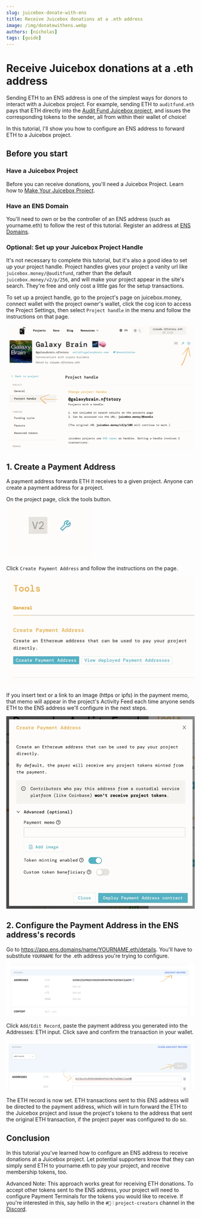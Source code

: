```yaml
---
slug: juicebox-donate-with-ens
title: Receive Juicebox donations at a .eth address
image: /img/donatewithens.webp
authors: [nicholas]
tags: [guide]
---
```


# Receive Juicebox donations at a .eth address

Sending ETH to an ENS address is one of the simplest ways for donors to interact with a Juicebox project. For example, sending ETH to `auditfund.eth` pays that ETH directly into the [Audit Fund Juicebox project](https://juicebox.money/@auditfund), and issues the corresponding tokens to the sender, all from within their wallet of choice! 

In this tutorial, I'll show you how to configure an ENS address to forward ETH to a Juicebox project.

## Before you start
### Have a Juicebox Project
Before you can receive donations, you'll need a Juicebox Project. Learn how to [Make Your Juicebox Project](/user).

### Have an ENS Domain
You'll need to own or be the controller of an ENS address (such as yourname.eth) to follow the rest of this tutorial. Register an address at [ENS Domains](https://app.ens.domains). 

### Optional: Set up your Juicebox Project Handle
It's not necessary to complete this tutorial, but it's also a good idea to set up your project handle. Project handles gives your project a vanity url like `juicebox.money/@auditfund`, rather than the default `juicebox.money/v2/p/256`, and will make your project appear in the site's search. They're free and only cost a little gas for the setup transactions.

To set up a project handle, go to the project's page on juicebox.money, connect wallet with the project owner's wallet, click the cog icon to access the Project Settings, then select `Project handle` in the menu and follow the instructions on that page. 

![](0.webp)

## 1. Create a Payment Address
A payment address forwards ETH it receives to a given project. Anyone can create a payment address for a project.

On the project page, click the tools button.
![](1.webp)

Click `Create Payment Address` and follow the instructions on the page. 

![](2.webp)

If you insert text or a link to an image (https or ipfs) in the payment memo, that memo will appear in the project's Activity Feed each time anyone sends ETH to the ENS address we'll configure in the next steps.

![](3.webp)


## 2. Configure the Payment Address in the ENS address's records
Go to https://app.ens.domains/name/YOURNAME.eth/details. You'll have to substitute `YOURNAME` for the .eth address you're trying to configure.

![](4.webp)

Click `Add/Edit Record`, paste the payment address you generated into the Addresses: ETH input. Click save and confirm the transaction in your wallet.

![](5.webp)

The ETH record is now set. ETH transactions sent to this ENS address will be directed to the payment address, which will in turn forward the ETH to the Juicebox project and issue the project's tokens to the address that sent the original ETH transaction, if the project payer was configured to do so.

## Conclusion
In this tutorial you've learned how to configure an ENS address to receive donations at a Juicebox project. Let potential supporters know that they can simply send ETH to yourname.eth to pay your project, and receive membership tokens, too.

Advanced Note: This approach works great for receiving ETH donations. To accept other tokens sent to the ENS address, your project will need to configure Payment Terminals for the tokens you would like to receive. If you're interested in this, say hello in the `#🚀｜project-creators` channel in the [Discord](https://discord.gg/juicebox).
